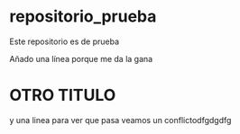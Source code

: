 # repositorio_prueba
Este repositorio es de prueba

Añado una línea porque me da la gana

# OTRO TITULO

y una linea para ver que pasa veamos un conflictodfgdgdfg
